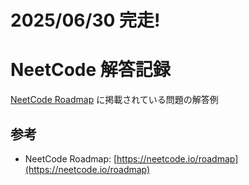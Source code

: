 # 2025/06/30 完走!

# NeetCode 解答記録

[NeetCode Roadmap](https://neetcode.io/roadmap) に掲載されている問題の解答例

## 参考

- NeetCode Roadmap: [https://neetcode.io/roadmap](https://neetcode.io/roadmap)
